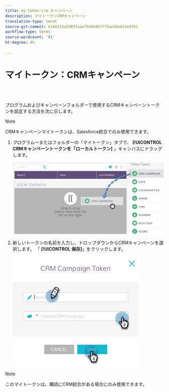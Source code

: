 ```yaml
---
title: my-token-crm-キャンペーン
description: マイトークンCRMキャンペーン
translation-type: tm+mt
source-git-commit: e149133a5383faaef5e9c9b7775ae36e633ed7b1
workflow-type: tm+mt
source-wordcount: '91'
ht-degree: 0%

---
```



# マイトークン：CRMキャンペーン

<br> 

プログラムおよびキャンペーンフォルダーで使用するCRMキャンペーントークンを設定する方法を次に示します。

>[!NOTE]
>
>CRMキャンペーンマイトークンは、Salesforce統合でのみ使用できます。

1. プログラムーまたはフォルダーの「マイトークン」タブで、 **[!UICONTROL CRMキャンペーントークンを「ローカルトークン]** 」キャンバスにドラッグします。

   ![イメージ1](/help/sky/assets/my-tokens/my-token-crm-campaign/my-token-crm-campaign-1.png)

2. 新しいトークンの名前を入力し、ドロップダウンからCRMキャンペーンを選択します。 「 **[!UICONTROL 保存]**」をクリックします。

   ![イメージ2](/help/sky/assets/my-tokens/my-token-crm-campaign/my-token-crm-campaign-2.png)

>[!NOTE]
>
>このマイトークンは、購読にCRM統合がある場合にのみ使用できます。

